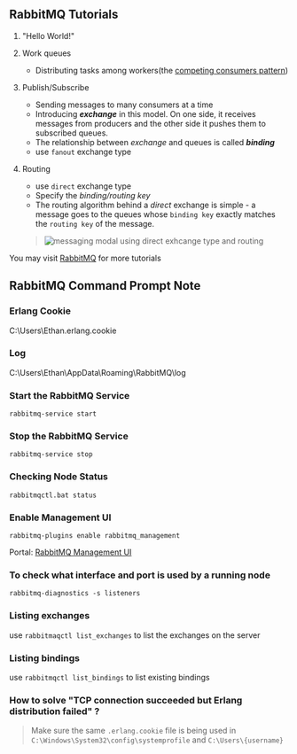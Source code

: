 ## RabbitMQ Tutorials
1. "Hello World!"
2. Work queues
    * Distributing tasks among workers(the [competing consumers pattern][3])
3. Publish/Subscribe
    * Sending messages to many consumers at a time
    * Introducing ***exchange*** in this model. On one side, it receives messages from producers and the other side it pushes them to  subscribed queues.
    * The relationship between *exchange* and queues is called ***binding***
    * use `fanout` exchange type
4. Routing
    * use `direct` exchange type
    * Specify the *binding/routing key*
    * The routing algorithm behind a *direct* exchange is simple - a message goes to the queues whose `binding key` exactly matches the `routing key` of the message.
    
    > ![messaging modal using direct exhcange type and routing](https://www.rabbitmq.com/img/tutorials/python-four.png)





You may visit [RabbitMQ][2] for more tutorials

## RabbitMQ Command Prompt Note

### Erlang Cookie
C:\Users\Ethan.erlang.cookie

### Log
C:\Users\Ethan\AppData\Roaming\RabbitMQ\log

### Start the RabbitMQ Service
`rabbitmq-service start`

### Stop the RabbitMQ Service
`rabbitmq-service stop`

### Checking Node Status
`rabbitmqctl.bat status`

### Enable Management UI
`rabbitmq-plugins enable rabbitmq_management`

Portal: [RabbitMQ Management UI][1]

### To check what interface and port is used by a running node
`rabbitmq-diagnostics -s listeners`

### Listing exchanges
use `rabbitmaqctl list_exchanges` to list the exchanges on the server

### Listing bindings
use `rabbitmqctl list_bindings` to list existing bindings

### How to solve "TCP connection succeeded but Erlang distribution failed" ?
>Make sure the same `.erlang.cookie` file is being used in `C:\Windows\System32\config\systemprofile` and `C:\Users\{username}`




<!-- URL HERE -->
[1]: http://localhost:15672/
[2]: https://www.rabbitmq.com/tutorials/tutorial-two-dotnet.html
[3]: https://www.enterpriseintegrationpatterns.com/patterns/messaging/CompetingConsumers.html
